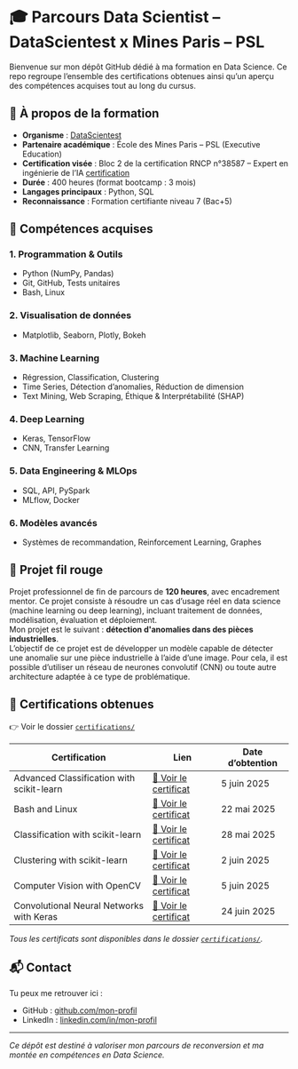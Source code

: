 # 🎓 Parcours Data Scientist – DataScientest x Mines Paris – PSL

Bienvenue sur mon dépôt GitHub dédié à ma formation en Data Science. Ce repo regroupe l’ensemble des certifications obtenues ainsi qu’un aperçu des compétences acquises tout au long du cursus.

## 🚀 À propos de la formation

- **Organisme** : [DataScientest](https://datascientest.com/)
- **Partenaire académique** : École des Mines Paris – PSL (Executive Education)
- **Certification visée** : Bloc 2 de la certification RNCP n°38587 – Expert en ingénierie de l’IA [certification](https://www.francecompetences.fr/recherche/rncp/38587/)
- **Durée** : 400 heures (format bootcamp : 3 mois)
- **Langages principaux** : Python, SQL
- **Reconnaissance** : Formation certifiante niveau 7 (Bac+5)

## 🧠 Compétences acquises

### 1. Programmation & Outils
- Python (NumPy, Pandas)
- Git, GitHub, Tests unitaires
- Bash, Linux

### 2. Visualisation de données
- Matplotlib, Seaborn, Plotly, Bokeh

### 3. Machine Learning
- Régression, Classification, Clustering
- Time Series, Détection d’anomalies, Réduction de dimension
- Text Mining, Web Scraping, Éthique & Interprétabilité (SHAP)

### 4. Deep Learning
- Keras, TensorFlow
- CNN, Transfer Learning

### 5. Data Engineering & MLOps
- SQL, API, PySpark
- MLflow, Docker

### 6. Modèles avancés
- Systèmes de recommandation, Reinforcement Learning, Graphes

## 🧪 Projet fil rouge

Projet professionnel de fin de parcours de **120 heures**, avec encadrement mentor. Ce projet consiste à résoudre un cas d’usage réel en data science (machine learning ou deep learning), incluant traitement de données, modélisation, évaluation et déploiement.  
Mon projet est le suivant : **détection d'anomalies dans des pièces industrielles**.   
L’objectif de ce projet est de développer un modèle capable de détecter une anomalie sur une pièce industrielle à l’aide d’une image. Pour cela, il est possible d’utiliser un réseau de neurones convolutif (CNN) ou toute autre architecture adaptée à ce type de problématique.

## 📜 Certifications obtenues

👉 Voir le dossier [`certifications/`](./certifications)

| Certification                                         | Lien                                                                                             | Date d’obtention   |
|-------------------------------------------------------|--------------------------------------------------------------------------------------------------|--------------------|
| Advanced Classification with scikit-learn             | [📄 Voir le certificat](./certifications/Advanced_Classification_with_scikit-learn.pdf)          | 5 juin 2025        |
| Bash and Linux                                        | [📄 Voir le certificat](./certifications/Bash_and_Linux.pdf)                                     | 22 mai 2025        |
| Classification with scikit-learn                      | [📄 Voir le certificat](./certifications/Classification_with_scikit-learn.pdf)                   | 28 mai 2025        |
| Clustering with scikit-learn                          | [📄 Voir le certificat](./certifications/Clustering_with_scikit-learn.pdf)                       | 2 juin 2025        |
| Computer Vision with OpenCV                           | [📄 Voir le certificat](./certifications/Computer_Vision_with_OpenCV.pdf)                        | 5 juin 2025        |
| Convolutional Neural Networks with Keras              | [📄 Voir le certificat](./certifications/Convolutional_Neural_Networks_with_Keras.pdf)           | 24 juin 2025       |

_Tous les certificats sont disponibles dans le dossier [`certifications/`](./certifications)._

## 📬 Contact

Tu peux me retrouver ici :
- GitHub : [github.com/mon-profil](https://github.com/JLDataScience59)
- LinkedIn : [linkedin.com/in/mon-profil](https://www.linkedin.com/in/jérémy-lesot-b34242113/)

---

*Ce dépôt est destiné à valoriser mon parcours de reconversion et ma montée en compétences en Data Science.*
